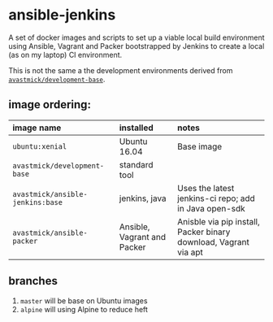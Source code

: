 # ansible-jenkins

A set of docker images and scripts to set up a viable local build environment using Ansible, Vagrant and Packer bootstrapped by Jenkins to create a local (as on my laptop) CI environment.

This is not the same a the development environments derived from [``avastmick/development-base``](https://hub.docker.com/r/avastmick/development-base/).



## image ordering:


|image name |installed|notes|
|:---|:---|:---|
|``ubuntu:xenial``|Ubuntu 16.04|Base image
|``avastmick/development-base``|standard tool||
|``avastmick/ansible-jenkins:base``|jenkins, java|Uses the latest jenkins-ci repo; add in Java open-sdk|
|``avastmick/ansible-packer``| Ansible, Vagrant and Packer|Anisble via pip install, Packer binary download, Vagrant via apt|


## branches

1. ``master`` will be base on Ubuntu images
2. ``alpine`` will using Alpine to reduce heft
